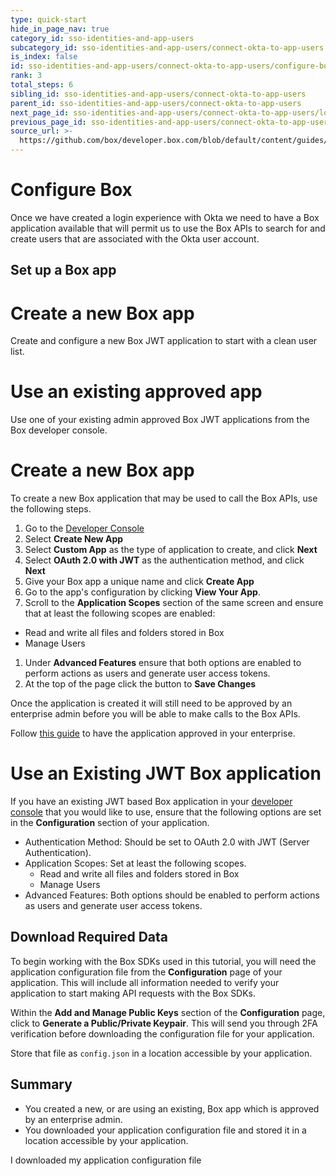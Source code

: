 ```yaml
---
type: quick-start
hide_in_page_nav: true
category_id: sso-identities-and-app-users
subcategory_id: sso-identities-and-app-users/connect-okta-to-app-users
is_index: false
id: sso-identities-and-app-users/connect-okta-to-app-users/configure-box
rank: 3
total_steps: 6
sibling_id: sso-identities-and-app-users/connect-okta-to-app-users
parent_id: sso-identities-and-app-users/connect-okta-to-app-users
next_page_id: sso-identities-and-app-users/connect-okta-to-app-users/logging-into-app
previous_page_id: sso-identities-and-app-users/connect-okta-to-app-users/configure-okta
source_url: >-
  https://github.com/box/developer.box.com/blob/default/content/guides/sso-identities-and-app-users/connect-okta-to-app-users/3-configure-box.md
---
```

# Configure Box

Once we have created a login experience with Okta we need to have a Box
application available that will permit us to use the Box APIs to search for and
create users that are associated with the Okta user account.

## Set up a Box app

<Grid columns='2'>

<Choose option='box.app_type' value='create_new' color='blue'>

# Create a new Box app

Create and configure a new Box JWT application to start with a clean user list.

</Choose>

<Choose option='box.app_type' value='use_own' color='blue'>

# Use an existing approved app

Use one of your existing admin approved Box JWT applications from the Box developer
console.

</Choose>

</Grid>

<Choice option='box.app_type' value='create_new' color='none'>

# Create a new Box app

To create a new Box application that may be used to call the Box APIs, use
the following steps.

1. Go to the [Developer Console][devconsole]
1. Select **Create New App**
1. Select **Custom App** as the type of application to create, and click
   **Next**
1. Select **OAuth 2.0 with JWT** as the authentication method, and click
   **Next**
1. Give your Box app a unique name and click **Create App**
1. Go to the app's configuration by clicking **View Your App**.
1. Scroll to the **Application Scopes** section of the same screen
   and ensure that at least the following scopes are enabled:
  * Read and write all files and folders stored in Box
  * Manage Users
1. Under **Advanced Features** ensure that both options are enabled to
  perform actions as users and generate user access tokens.
1. At the top of the page click the button to **Save Changes**

<Message type='warning'>

Once the application is created it will still need to be approved by an
enterprise admin before you will be able to make calls to the Box APIs.

</Message>

Follow [this guide](g://applications/custom-apps/app-approval/) to have the
application approved in your enterprise.

</Choice>

<Choice option='box.app_type' value='use_own' color='none'>

# Use an Existing JWT Box application

If you have an existing JWT based Box application in your
[developer console][devconsole] that you would like to use, ensure that the
following options are set in the **Configuration** section of your
application.

* Authentication Method: Should be set to OAuth 2.0 with JWT (Server
Authentication).
* Application Scopes: Set at least the following scopes.
  * Read and write all files and folders stored in Box
  * Manage Users
* Advanced Features: Both options should be enabled to
  perform actions as users and generate user access tokens.

</Choice>

## Download Required Data

To begin working with the Box SDKs used in this tutorial, you will need the
application configuration file from the **Configuration** page of your
application. This will include all information needed to verify your
application to start making API requests with the Box SDKs.

Within the **Add and Manage Public Keys** section of the **Configuration**
page, click to **Generate a Public/Private Keypair**. This will send you
through 2FA verification before downloading the configuration file for your
application.

Store that file as `config.json` in a location accessible by your application.

## Summary

* You created a new, or are using an existing, Box app which is approved by an
 enterprise admin.
* You downloaded your application configuration file and stored it in a location
 accessible by your application.

<Observe option='box.app_type' value='use_own,create_new'>

<Next>

I downloaded my application configuration file

</Next>

</Observe>

[devconsole]: https://cloud.app.box.com/developers/console